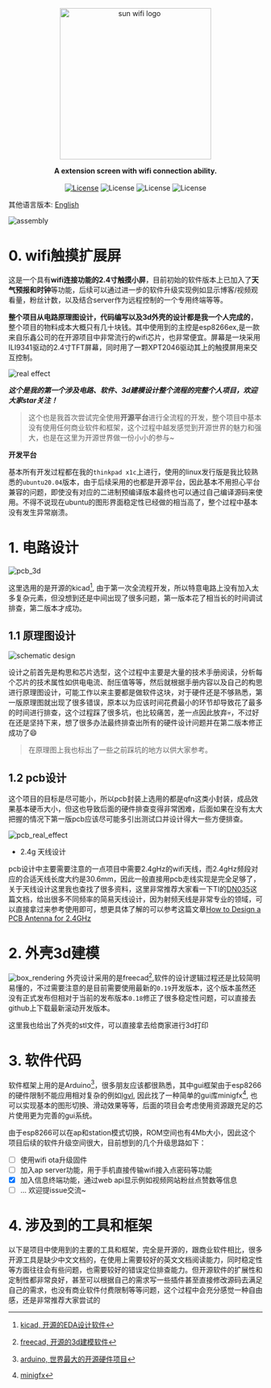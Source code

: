<!-- [![sun_wifi_logo](doc/pic/logo.png)](https://longcheng.zone) -->
<p align="center"><img alt="sun wifi logo" src="https://github.com/cheng3100/wifi_extension_touch_screen/blob/master/doc/pic/logo.png?raw=true" width="300"></p>
<p align="center">
	<b>A extension screen with wifi connection ability.</b>
	<br><br>
	<a href="https://opensource.org/licenses/MIT"><img alt="License" src="https://img.shields.io/badge/License-MIT-yellow.svg"></a>
	<img alt="License" src="https://img.shields.io/github/commit-activity/m/cheng3100/wifi_extension_touch_screen">
	<img alt="License" src="https://img.shields.io/github/repo-size/cheng3100/wifi_extension_touch_screen">
	<img alt="License" src="https://img.shields.io/tokei/lines/github/cheng3100/wifi_extension_touch_screen">
</p>

其他语言版本: [English](README.en.md)

<!-- [![License: MIT](https://img.shields.io/badge/License-MIT-yellow.svg)](https://opensource.org/licenses/MIT) ![activity](https://img.shields.io/github/commit-activity/m/cheng3100/wifi_extension_touch_screen) ![repo size](https://img.shields.io/github/repo-size/cheng3100/wifi_extension_touch_screen) ![lines](https://img.shields.io/tokei/lines/github/cheng3100/wifi_extension_touch_screen) -->

![assembly](doc/pic/assemble.jpeg)



<!-- TODO add the bilibili video link -->

# 0. wifi触摸扩展屏

这是一个具有**wifi连接功能的2.4寸触摸小屏**，目前初始的软件版本上已加入了**天气预报和时钟**等功能，后续可以通过进一步的软件升级实现例如显示博客/视频观看量，粉丝计数，以及结合server作为远程控制的一个专用终端等等。

**整个项目从电路原理图设计，代码编写以及3d外壳的设计都是我一个人完成的**，整个项目的物料成本大概只有几十块钱。其中使用到的主控是esp8266ex,是一款来自乐鑫公司的在开源项目中非常流行的wifi芯片，也非常便宜。屏幕是一块采用ILI9341驱动的2.4寸TFT屏幕，同时用了一颗XPT2046驱动其上的触摸屏用来交互控制。

![real effect](doc/pic/real_effect_1.png)

***这个是我的第一个涉及电路、软件、3d建模设计整个流程的完整个人项目，欢迎大家star关注！***

> 这个也是我首次尝试完全使用**开源平台**进行全流程的开发，整个项目中基本没有使用任何商业软件和框架，这个过程中越发感觉到开源世界的魅力和强大，也是在这里为开源世界做一份小小的参与~

**开发平台**

基本所有开发过程都在我的`thinkpad x1c`上进行，使用的linux发行版是我比较熟悉的`ubuntu20.04`版本，由于后续采用的也都是开源平台，因此基本不用担心平台兼容的问题，即使没有对应的二进制预编译版本最终也可以通过自己编译源码来使用。不得不说现在ubuntu的图形界面稳定性已经做的相当高了，整个过程中基本没有发生异常崩溃。

# 1. 电路设计
![pcb_3d](doc/pic/pcb_board_3d.png)

这里选用的是开源的kicad[^1], 由于第一次全流程开发，所以特意电路上没有加入太多复杂元素，但没想到还是中间出现了很多问题，第一版本花了相当长的时间调试排查，第二版本才成功。

## 1.1 原理图设计

![schematic design](doc/pic/schematic.png)

设计之前首先是构思和芯片选型，这个过程中主要是大量的技术手册阅读，分析每个芯片的技术属性如供电电流、耐压值等等，然后就根据手册内容以及自己的构思进行原理图设计，可能工作以来主要都是做软件这块，对于硬件还是不够熟悉，第一版原理图就出现了很多错误，原本以为应该时间花费最小的环节却导致花了最多的时间进行排查，这个过程踩了很多坑，也比较痛苦，差一点因此放弃:skull:，不过好在还是坚持下来，想了很多办法最终排查出所有的硬件设计问题并在第二版本修正成功了:smile:

>  在原理图上我也标出了一些之前踩坑的地方以供大家参考。

## 1.2 pcb设计

这个项目的目标是尽可能小，所以pcb封装上选用的都是qfn这类小封装，成品效果基本硬币大小，但这也导致后面的硬件排查变得非常困难，后面如果在没有太大把握的情况下第一版pcb应该尽可能多引出测试口并设计得大一些方便排查。

![pcb_real_effect](doc/pic/real_pcb.png)

* 2.4g 天线设计

pcb设计中主要需要注意的一点项目中需要2.4gHz的wifi天线，而2.4gHz频段对应的合适天线长度大约是30.6mm，因此一般直接用pcb走线实现是完全足够了，关于天线设计这里我也查找了很多资料，这里非常推荐大家看一下TI的[DN035](doc/ref/antenna_choose_ti_dn035.pdf)这篇文档，给出很多不同频率的简易天线设计，因为射频天线是非常专业的领域，可以直接拿过来参考使用即可，想更具体了解的可以参考这篇文章[How to Design a PCB Antenna for 2.4GHz](https://circuitdigest.com/article/how-to-design-a-pcb-antenna-for-24ghz)

# 2. 外壳3d建模

![box_rendering](doc/pic/box_render.png)
外壳设计采用的是freecad[^2],软件的设计逻辑过程还是比较简明易懂的，不过需要注意的是目前需要使用最新的`0.19`开发版本，这个版本虽然还没有正式发布但相对于当前的发布版本`0.18`修正了很多稳定性问题，可以直接去github上下载最新滚动开发版本。

这里我也给出了外壳的stl文件，可以直接拿去给商家进行3d打印

# 3. 软件代码

软件框架上用的是Arduino[^3]，很多朋友应该都很熟悉，其中gui框架由于esp8266的硬件限制不能应用相对复杂的例如[lgvl](https://lvgl.io/), 因此找了一种简单的gui库minigfx[^4], 也可以实现基本的图形切换、滑动效果等等，后面的项目会考虑使用资源跟充足的芯片使用更为完善的gui系统。

由于esp8266可以在ap和station模式切换，ROM空间也有4Mb大小，因此这个项目后续的软件升级空间很大，目前想到的几个升级思路如下：

- [ ] 使用wifi ota升级固件
- [ ] 加入ap server功能，用于手机直接传输wifi接入点密码等功能
- [x] 加入信息终端功能，通过web api显示例如视频网站粉丝点赞数等信息
- [ ] ... 欢迎提issue交流~

# 4. 涉及到的工具和框架

以下是项目中使用到的主要的工具和框架，完全是开源的，跟商业软件相比，很多开源工具是缺少中文文档的，在使用上需要较好的英文文档阅读能力，同时稳定性等方面往往会有些问题，也需要较好的错误定位排查能力。但开源软件的扩展性和定制性都非常良好，甚至可以根据自己的需求写一些插件甚至直接修改源码去满足自己的需求，也没有商业软件付费限制等等问题，这个过程中会充分感觉一种自由感，还是非常推荐大家尝试的

[^1]: [kicad, 开源的EDA设计软件](https://www.kicad.org/)  
[^2]: [freecad, 开源的3d建模软件](https://www.freecadweb.org/)  
[^3]: [arduino, 世界最大的开源硬件项目](https://www.arduino.cc/)  
[^4]: [minigfx](https://github.com/ThingPulse/minigrafx)  

